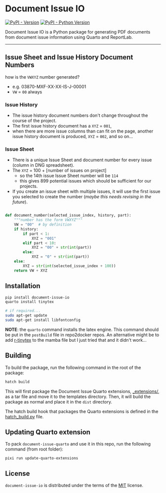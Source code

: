 # Document Issue IO

[![PyPI - Version](https://img.shields.io/pypi/v/document-issue-io.svg)](https://pypi.org/project/document-issue-io)
[![PyPI - Python Version](https://img.shields.io/pypi/pyversions/document-issue-io.svg)](https://pypi.org/project/document-issue-io)

Document Issue IO is a Python package for generating PDF documents from document issue information using Quarto and ReportLab.

-----

## Issue Sheet and Issue History Document Numbers

how is the `VWXYZ` number generated?
- e.g. 03870-MXF-XX-XX-IS-J-00001
- `VW` = `00` always 


### Issue History

- The issue history document numbers don't change throughout the course of the project. 
- The first issue history document has a `XYZ` = `001`, 
- when there are more issue columns than can fit on the page, another issue history document is produced, `XYZ` = `002`, and so on...

### Issue Sheet

- There is a unique Issue Sheet and document number for every issue (column in DNG spreadsheet). 
- The `XYZ` = 100 + [number of issues on project]
  - so the 14th issue Issue Sheet number will be `114`
  - this gives 899 potential issues which should be sufficient for our projects. 
- If you create an issue sheet with multiple issues, it will use the first issue you selected to create the number (*maybe this needs revising in the future*).


```py

def document_number(selected_issue_index, history, part):
    """number has the form VWXYZ"""
    VW = "00"  # by definition
    if history:
        if part < 1:
            XYZ = "001"
        elif part < 10:
            XYZ = "00" + str(int(part))
        else:
            XYZ = "0" + str(int(part))
    else:
        XYZ = str(int(selected_issue_index + 100))
    return VW + XYZ

```

## Installation

```bash
pip install document-issue-io
quarto install tinytex

# if required... 
sudo apt-get update
sudo apt-get install libfontconfig
```

**NOTE**: the `quarto` command installs the latex engine. This command should be put in the `postBuild` file in repo2docker repos. 
An alternative might be to add [r-tinytex](https://anaconda.org/conda-forge/r-tinytex) to the mamba file but I just tried that and it didn't work... 


## Building

To build the package, run the following command in the root of the package:

```bash
hatch build
```

This will first package the Document Issue Quarto extensions, [_extensions/](../document-issue-quarto/_extensions/),
as a tar file and move it to the templates directory. Then, it will build the package as normal and place it in
the `dist` directory.

The hatch build hook that packages the Quarto extensions is defined in the [hatch_build.py](hatch_build.py) file.

## Updating Quarto extension

To pack `document-issue-quarto` and use it in this repo, run the following command (from root folder):

```pixi run update-quarto-extensions```

## License

`document-issue-io` is distributed under the terms of the [MIT](https://spdx.org/licenses/MIT.html) license.
